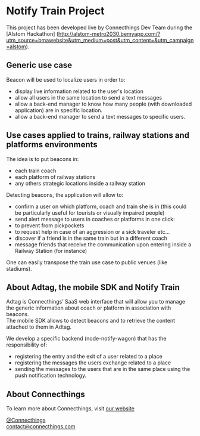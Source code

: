 # Notify Train Project

This project has been developed live by Connecthings Dev Team during the [Alstom Hackathon] (http://alstom-metro2030.bemyapp.com/?utm_source=bmawebsite&utm_medium=post&utm_content=&utm_campaign=alstom).

## Generic use case

Beacon will be used to localize users in order to:
- display live information related to the user's location
- allow all users in the same location to send a text messages 
- allow a back-end manager to know how many people (with downloaded application) are in specific location.
- allow a back-end manager to send a text messages to specific users.

## Use cases applied to trains, railway stations and platforms environments

The idea is to put beacons in:
- each train coach
- each platform of railway stations
- any others strategic locations inside a railway station

Detecting beacons, the application will allow to:
- confirm a user on which platform, coach and train she is in (this could be particularly useful for tourists or visually impaired people)
- send alert message to users in coaches or platforms in one click:
 - to prevent from pickpockets
 - to request help in case of an aggression or a sick traveler etc...
- discover if a friend is in the same train but in a different coach
- message friends that receive the communication upon entering inside a Railway Station (for instance)

One can easily transpose the train use case to public venues (like stadiums).


## About Adtag, the mobile SDK and Notify Train 

Adtag is Connecthings’ SaaS web interface that will allow you to manage the generic information about coach or platform in association with beacons.  
The mobile SDK allows to detect beacons and to retrieve the content attached to them in Adtag.

We develop a specific backend (node-notify-wagon) that has the responsibility of:   
- registering the entry and the exit of a user related to a place
- registering the messages the users exchange related to a place
- sending the messages to the users that are in the same place using the push notification technology.

## About Connecthings

To learn more about Connecthings, visit [our website](http://www.connecthings.com)  

[@Connecthings](https://twitter.com/connecthings)   
[contact@connecthings.com](mailto:contact@connecthings.com)   


